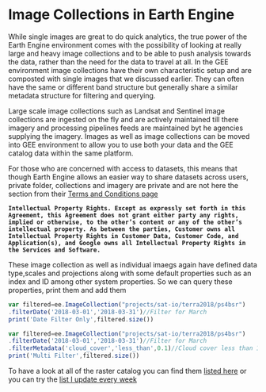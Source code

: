 # Image Collections in Earth Engine

While single images are great to do quick analytics, the true power of the Earth Engine environment comes with the possibility of looking at really large and heavy image collections and to be able to push analysis towards the data, rather than the need for the data to travel at all. In the GEE environment image collections have their own characteristic setup and are composted with single images that we discussed earlier. They can often have the same or different band structure but generally share a similar metadata structure for filtering and querying.

Large scale image collections such as Landsat and Sentinel image collections are ingested on the fly and are actively maintained till there imagery and processing pipelines feeds are maintained byt he agencies supplying the imagery. Images as well as image collections can be moved into GEE environment to allow you to use both your data and the GEE catalog data within the same platform.

For those who are concerned with access to datasets, this means that though Earth Engine allows an easier way to share datasets across users, private folder, collections and imagery are private and are not here the section from their [Terms and Conditions page](https://earthengine.google.com/terms/)

**```Intellectual Property Rights. Except as expressly set forth in this Agreement,
this Agreement does not grant either party any rights, implied or otherwise,
to the other’s content or any of the other’s intellectual property.
As between the parties, Customer owns all Intellectual Property Rights
in Customer Data, Customer Code, and Application(s), and Google owns
all Intellectual Property Rights in the Services and Software.```**

These image collection as well as individual imaegs again have defined data type,scales and projections along with some default properties such as an index and ID among other system properties. So we can query these properties, print them and add them

``` js
var filtered=ee.ImageCollection("projects/sat-io/terra2018/ps4bsr")
.filterDate('2018-03-01','2018-03-31')//Filter for March
print('Date Filter Only',filtered.size())

var filtered=ee.ImageCollection("projects/sat-io/terra2018/ps4bsr")
.filterDate('2018-03-01','2018-03-31')//Filter for March
.filterMetadata('cloud_cover','less_than',0.1)//Cloud cover less than 10%
print('Multi Filter',filtered.size())
```

To have a look at all of the raster catalog you can find them [listed here](https://code.earthengine.google.com/datasets) or you can try the [list I update every week](https://github.com/samapriya/Earth-Engine-Datasets-List)

